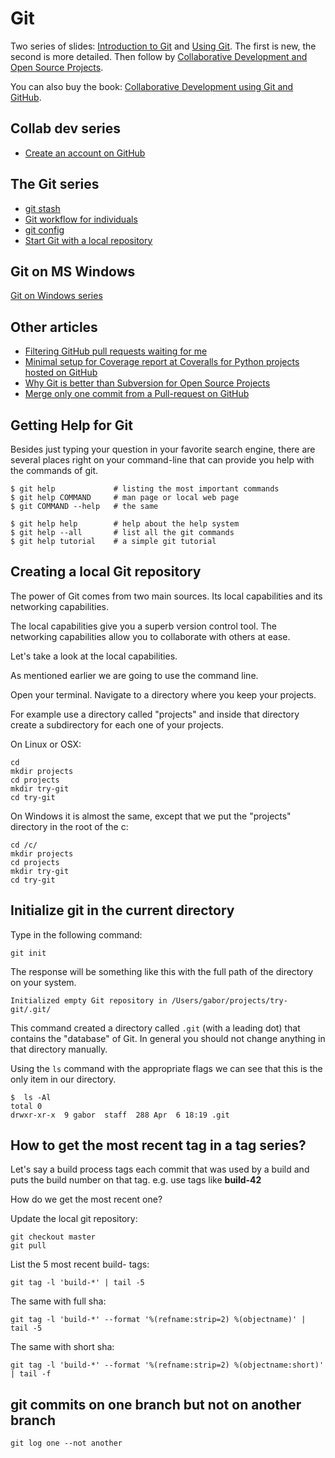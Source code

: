 # Git


Two series of slides: [Introduction to Git](https://slides.code-maven.com/git-intro/) and [Using Git](https://slides.code-maven.com/git/).
The first is new, the second is more detailed. Then follow by [Collaborative Development and Open Source Projects](https://slides.code-maven.com/collab-dev/).

You can also buy the book: [Collaborative Development using Git and GitHub](https://leanpub.com/collab-dev-git/).


## Collab dev series

* [Create an account on GitHub](./create-github-account.md)

## The Git series

* [git stash](./git-stash.md)
* [Git workflow for individuals](./git-workflow-for-individuals.md)
* [git config](./git-config.md)
* [Start Git with a local repository](./start-git-with-a-local-repository.md)

## Git on MS Windows

[Git on Windows series](/git-on-windows)

## Other articles

* [Filtering GitHub pull requests waiting for me](/github-pull-requests-waiting-for-me)
* [Minimal setup for Coverage report at Coveralls for Python projects hosted on GitHub](/coverall-with-python-minimal-setup)
* [Why Git is better than Subversion for Open Source Projects](/why-is-git-better-than-subversion-for-open-source-projects)
* [Merge only one commit from a Pull-request on GitHub](/merge-one-commit-from-a-pull-request)



## Getting Help for Git

Besides just typing your question in your favorite search engine, there are several places right on your command-line
that can provide you help with the commands of git.

```
$ git help             # listing the most important commands
$ git help COMMAND     # man page or local web page
$ git COMMAND --help   # the same

$ git help help        # help about the help system
$ git help --all       # list all the git commands
$ git help tutorial    # a simple git tutorial
```



## Creating a local Git repository

The power of Git comes from two main sources. Its local capabilities and its networking capabilities.

The local capabilities give you a superb version control tool. The networking capabilities allow you
to collaborate with others at ease.

Let's take a look at the local capabilities.

As mentioned earlier we are going to use the command line.

Open your terminal. Navigate to a directory where you keep your projects.

For example use a directory called "projects" and inside that directory create a subdirectory for each one of your projects.

On Linux or OSX:

```
cd
mkdir projects
cd projects
mkdir try-git
cd try-git
```

On Windows it is almost the same, except that we put the "projects" directory in the root of the c:

```
cd /c/
mkdir projects
cd projects
mkdir try-git
cd try-git
```


## Initialize git in the current directory

Type in the following command:

```
git init
```

The response will be something like this with the full path of the directory on your system.

```
Initialized empty Git repository in /Users/gabor/projects/try-git/.git/
```

This command created a directory called `.git` (with a leading dot) that contains the "database" of Git. In general you should not change anything in that directory manually.

Using the `ls` command with the appropriate flags we can see that this is the only item in our directory.

```
$  ls -Al
total 0
drwxr-xr-x  9 gabor  staff  288 Apr  6 18:19 .git
```

## How to get the most recent tag in a tag series?

Let's say a build process tags each commit that was used by a build and puts the build number on that tag.
e.g. use tags like <b>build-42</b>

How do we get the most recent one?

Update the local git repository:

```
git checkout master
git pull
```

List the 5 most recent build- tags:

```
git tag -l 'build-*' | tail -5
```

The same with full sha:

```
git tag -l 'build-*' --format '%(refname:strip=2) %(objectname)' | tail -5
```

The same with short sha:

```
git tag -l 'build-*' --format '%(refname:strip=2) %(objectname:short)' | tail -f
```


## git commits on one branch but not on another branch

```
git log one --not another
```


